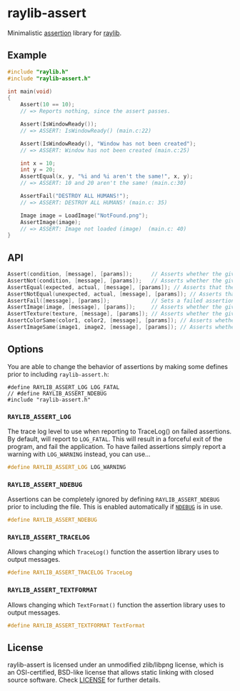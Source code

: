 # raylib-assert

Minimalistic [assertion](https://en.wikipedia.org/wiki/Assertion_(software_development)) library for [raylib](https://www.raylib.com).

## Example

``` c
#include "raylib.h"
#include "raylib-assert.h"

int main(void)
{
    Assert(10 == 10);
    // => Reports nothing, since the assert passes.

    Assert(IsWindowReady());
    // => ASSERT: IsWindowReady() (main.c:22)

    Assert(IsWindowReady(), "Window has not been created");
    // => ASSERT: Window has not been created (main.c:25)

    int x = 10;
    int y = 20;
    AssertEqual(x, y, "%i and %i aren't the same!", x, y);
    // => ASSERT: 10 and 20 aren't the same! (main.c:30)

    AssertFail("DESTROY ALL HUMANS!");
    // => ASSERT: DESTROY ALL HUMANS! (main.c: 35)

    Image image = LoadImage("NotFound.png");
    AssertImage(image);
    // => ASSERT: Image not loaded (image)  (main.c: 40)
}
```

## API

``` c
Assert(condition, [message], [params]);      // Asserts whether the given condition is true, with the given message parameters.
AssertNot(condition, [message], [params]);   // Asserts whether the given condition is false.
AssertEqual(expected, actual, [message], [params]); // Asserts that the expected parameter is the same as the actual parameter.
AssertNotEqual(unexpected, actual, [message], [params]); // Asserts that the expected parameter is not the same as the actual parameter.
AssertFail([message], [params]);             // Sets a failed assertion, with the given message.
AssertImage(image, [message], [params]);     // Asserts whether the given image has been loaded properly.
AssertTexture(texture, [message], [params]); // Asserts whether the given texture has been loaded properly.
AssertColorSame(color1, color2, [message], [params]); // Asserts whether the given colors are the same.
AssertImageSame(image1, image2, [message], [params]); // Asserts whether the given images are the same.
```

## Options

You are able to change the behavior of assertions by making some defines prior to including `raylib-assert.h`:
```
#define RAYLIB_ASSERT_LOG LOG_FATAL
// #define RAYLIB_ASSERT_NDEBUG
#include "raylib-assert.h"
```

### `RAYLIB_ASSERT_LOG`

The trace log level to use when reporting to TraceLog() on failed assertions. By default, will report to `LOG_FATAL`. This will result in a forceful exit of the program, and fail the application. To have failed assertions simply report a warning with `LOG_WARNING` instead, you can use...

``` c
#define RAYLIB_ASSERT_LOG LOG_WARNING
```

### `RAYLIB_ASSERT_NDEBUG`

Assertions can be completely ignored by defining `RAYLIB_ASSERT_NDEBUG` prior to including the file. This is enabled automatically if [`NDEBUG`](https://www.oreilly.com/library/view/c-in-a/059600298X/re171.html) is in use.

``` c
#define RAYLIB_ASSERT_NDEBUG
```

### `RAYLIB_ASSERT_TRACELOG`

Allows changing which `TraceLog()` function the assertion library uses to output messages.

``` c
#define RAYLIB_ASSERT_TRACELOG TraceLog
```

### `RAYLIB_ASSERT_TEXTFORMAT`

Allows changing which `TextFormat()` function the assertion library uses to output messages.

``` c
#define RAYLIB_ASSERT_TEXTFORMAT TextFormat
```

## License

raylib-assert is licensed under an unmodified zlib/libpng license, which is an OSI-certified, BSD-like license that allows static linking with closed source software. Check [LICENSE](LICENSE) for further details.
